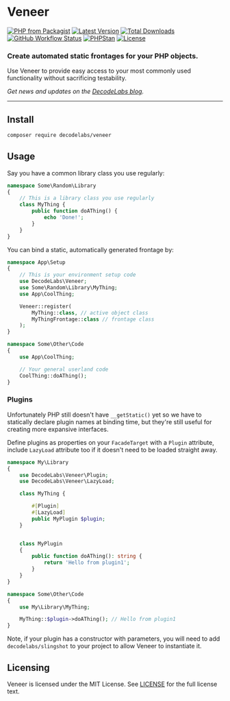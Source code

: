 # Veneer

[![PHP from Packagist](https://img.shields.io/packagist/php-v/decodelabs/veneer?style=flat)](https://packagist.org/packages/decodelabs/veneer)
[![Latest Version](https://img.shields.io/packagist/v/decodelabs/veneer.svg?style=flat)](https://packagist.org/packages/decodelabs/veneer)
[![Total Downloads](https://img.shields.io/packagist/dt/decodelabs/veneer.svg?style=flat)](https://packagist.org/packages/decodelabs/veneer)
[![GitHub Workflow Status](https://img.shields.io/github/actions/workflow/status/decodelabs/veneer/integrate.yml?branch=develop)](https://github.com/decodelabs/veneer/actions/workflows/integrate.yml)
[![PHPStan](https://img.shields.io/badge/PHPStan-enabled-44CC11.svg?longCache=true&style=flat)](https://github.com/phpstan/phpstan)
[![License](https://img.shields.io/packagist/l/decodelabs/veneer?style=flat)](https://packagist.org/packages/decodelabs/veneer)

### Create automated static frontages for your PHP objects.

Use Veneer to provide easy access to your most commonly used functionality without sacrificing testability.

_Get news and updates on the [DecodeLabs blog](https://blog.decodelabs.com)._

---

## Install

```bash
composer require decodelabs/veneer
```

## Usage
Say you have a common library class you use regularly:

```php
namespace Some\Random\Library
{
    // This is a library class you use regularly
    class MyThing {
        public function doAThing() {
            echo 'Done!';
        }
    }
}
```


You can bind a static, automatically generated frontage by:

```php
namespace App\Setup
{
    // This is your environment setup code
    use DecodeLabs\Veneer;
    use Some\Random\Library\MyThing;
    use App\CoolThing;

    Veneer::register(
        MyThing::class, // active object class
        MyThingFrontage::class // frontage class
    );
}

namespace Some\Other\Code
{
    use App\CoolThing;

    // Your general userland code
    CoolThing::doAThing();
}
```


### Plugins

Unfortunately PHP still doesn't have <code>\__getStatic()</code> yet so we have to statically declare plugin names at binding time, but they're still useful for creating more expansive interfaces.

Define plugins as properties on your <code>FacadeTarget</code> with a <code>Plugin</code> attribute, include <code>LazyLoad</code> attribute too if it doesn't need to be loaded straight away.


```php
namespace My\Library
{
    use DecodeLabs\Veneer\Plugin;
    use DecodeLabs\Veneer\LazyLoad;

    class MyThing {

        #[Plugin]
        #[LazyLoad]
        public MyPlugin $plugin;
    }


    class MyPlugin
    {
        public function doAThing(): string {
            return 'Hello from plugin1';
        }
    }
}

namespace Some\Other\Code
{
    use My\Library\MyThing;

    MyThing::$plugin->doAThing(); // Hello from plugin1
}
```

Note, if your plugin has a constructor with parameters, you will need to add <code>decodelabs/slingshot</code> to your project to allow Veneer to instantiate it.


## Licensing
Veneer is licensed under the MIT License. See [LICENSE](./LICENSE) for the full license text.
